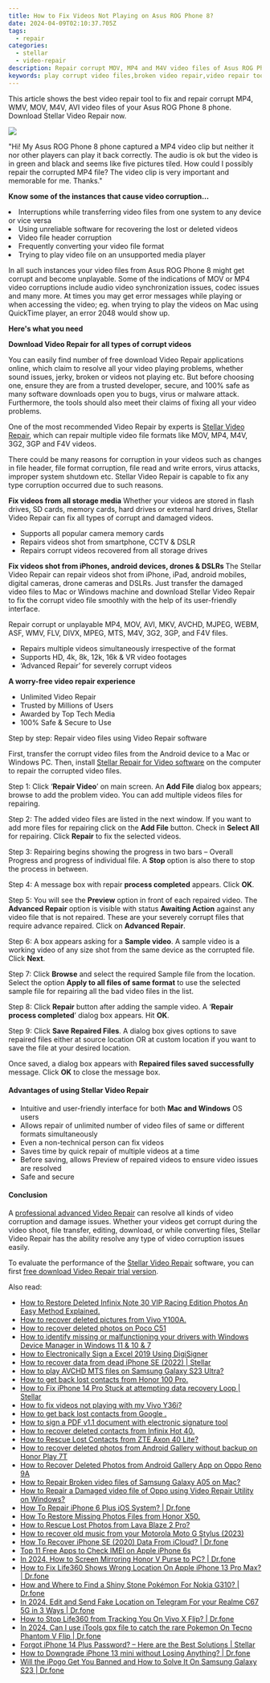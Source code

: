 ```yaml
---
title: How to Fix Videos Not Playing on Asus ROG Phone 8?
date: 2024-04-09T02:10:37.705Z
tags: 
  - repair
categories: 
  - stellar
  - video-repair
description: Repair corrupt MOV, MP4 and M4V video files of Asus ROG Phone 8 phone using Stellar Video Repair application, download trial version of the software and preview MOV video file after repair process before actually restoring it
keywords: play corrupt video files,broken video repair,video repair tool for mac,best video repair software,corrupt mp4 video repair,mov video repair
---
```


<div class="atpl-content atpl-for-stellar-video-repair mobile-video-repair">

<div class="atpl-post-description-part-1">
<div class="tpl-content-sub-paragraph-content">
  <p>
This article shows the best video repair tool to fix and repair corrupt MP4, WMV, MOV, M4V, AVI video files of your Asus ROG Phone 8 phone. Download Stellar Video Repair now.
  </p>
</div>
</div>

<img src="https://img0mobiles.techidaily.com/images/best-assets/devices/asus/asus-rog-phone-8/5.jpg" class="atpl-imgstyle"/>

<div class="atpl-post-description-part-2">
<div class="tpl-content-sub-paragraph-question">
<p>
"Hi! My Asus ROG Phone 8 phone captured a MP4 video clip but neither it nor other players can play it back correctly. The audio is ok but the video is in green and black and seems like five pictures tiled. How could I possibly repair the corrupted MP4 file? The video clip is very important and memorable for me. Thanks."
</p>
</div>

<div class="tpl-content-sub-paragraph-content">
<p>
<strong>Know some of the instances that cause video corruption…</strong>
  <li>Interruptions while transferring video files from one system to any device or vice versa</li>
  <li>Using unreliable software for recovering the lost or deleted videos</li>
  <li>Video file header corruption</li>
  <li>Frequently converting your video file format</li>
  <li>Trying to play video file on an unsupported media player</li>
</p>

In all such instances your video files from Asus ROG Phone 8 might get corrupt and become unplayable. Some of the indications of MOV or MP4 video corruptions include audio video synchronization issues, codec issues and many more. At times you may get error messages while playing or when accessing the video; eg. when trying to play the videos on Mac using QuickTime player, an error 2048 would show up.
</div>
</div>

<strong>Here's what you need</strong>
<div class="tpl-content-sub-paragraph-content">

<strong>Download Video Repair for all types of corrupt videos</strong>
<p>
You can easily find number of free download Video Repair applications online, which claim to resolve all your video playing problems, whether sound issues, jerky, broken or videos not playing etc. But before choosing one, ensure they are from a trusted developer, secure, and 100% safe as many software downloads open you to bugs, virus or malware attack. Furthermore, the tools should also meet their claims of fixing all your video problems.

One of the most recommended Video Repair by experts is <a href="https://tools.techidaily.com/stellar-video-repair/" >Stellar Video Repair</a>, which can repair multiple video file formats like MOV, MP4, M4V, 3G2, 3GP and F4V videos.

There could be many reasons for corruption in your videos such as changes in file header, file format corruption, file read and write errors, virus attacks, improper system shutdown etc. Stellar Video Repair is capable to fix any type corruption occurred due to such reasons.

</p>
</div>



<div class="tpl-content-sub-paragraph-content">
<p>
<strong>Fix videos from all storage media</strong>
Whether your videos are stored in flash drives, SD cards, memory cards, hard drives or external hard drives, Stellar Video Repair can fix all types of corrupt and damaged videos.


- Supports all popular camera memory cards
- Repairs videos shot from smartphone, CCTV & DSLR
- Repairs corrupt videos recovered from all storage drives


<strong>Fix videos shot from iPhones, android devices, drones & DSLRs </strong>
The Stellar Video Repair can repair videos shot from iPhone, iPad, android mobiles, digital cameras, drone cameras and DSLRs. Just transfer the damaged video files to Mac or Windows machine and download Stellar Video Repair to fix the corrupt video file smoothly with the help of its user-friendly interface.


Repair corrupt or unplayable MP4, MOV, AVI, MKV, AVCHD, MJPEG, WEBM, ASF, WMV, FLV, DIVX, MPEG, MTS, M4V, 3G2, 3GP, and F4V files.

- Repairs multiple videos simultaneously irrespective of the format
- Supports HD, 4k, 8k, 12k, 16k & VR video footages
- ‘Advanced Repair’ for severely corrupt videos

**A worry-free video repair experience**

- Unlimited Video Repair
- Trusted by Millions of Users
- Awarded by Top Tech Media
- 100% Safe & Secure to Use


</p>
</div>

<div class="atpl-step-part-style">Step by step: Repair video files using Video Repair software</div>

First, transfer the corrupt video files from the Android device to a Mac or Windows PC. Then, install <a href="https://tools.techidaily.com/stellar-video-repair/" >Stellar Repair for Video software</a> on the computer to repair the corrupted video files.

<span class="atpl-stepstyle-a"><span>Step 1: </span></span> Click ‘<strong>Repair Video</strong>’ on main screen. An <strong>Add File</strong> dialog box appears; browse to add the problem video. You can add multiple videos files for repairing.
<img src="https://tools.techidaily.com/images/apps/stellar/stellar-repair-for-video/solutions/common/main-screen.jpg"  alt="" />

<span class="atpl-stepstyle-a"><span>Step 2: </span></span> The added video files are listed in the next window. If you want to add more files for repairing click on the <strong>Add File</strong> button. Check in <strong>Select All</strong> for repairing. Click <strong>Repair</strong> to fix the selected videos.
<img src="https://tools.techidaily.com/images/apps/stellar/stellar-repair-for-video/solutions/common/video-file-listed.jpg"  alt="" />

<span class="atpl-stepstyle-a"><span>Step 3: </span></span> Repairing begins showing the progress in two bars – Overall Progress and progress of individual file. A <strong>Stop</strong> option is also there to stop the process in between.
<img src="https://tools.techidaily.com/images/apps/stellar/stellar-repair-for-video/solutions/common/video-file-fixing.jpg"  alt="" />

<span class="atpl-stepstyle-a"><span>Step 4: </span></span> A message box with repair <strong>process completed</strong> appears. Click <strong>OK</strong>.
<img src="https://tools.techidaily.com/images/apps/stellar/stellar-repair-for-video/solutions/common/repair-process-completed.jpg"  alt="" />

<span class="atpl-stepstyle-a"><span>Step 5: </span></span> You will see the <strong>Preview</strong> option in front of each repaired video. The <strong>Advanced Repair</strong> option is visible with status <strong>Awaiting Action</strong> against any video file that is not repaired. These are your severely corrupt files that require advance repaired. Click on <strong>Advanced Repair</strong>.
<img src="https://tools.techidaily.com/images/apps/stellar/stellar-repair-for-video/solutions/common/advanced-repair-screen.png"  alt="" />

<span class="atpl-stepstyle-a"><span>Step 6: </span></span> A box appears asking for a <strong>Sample video</strong>. A sample video is a working video of any size shot from the same device as the corrupted file. Click <strong>Next</strong>.
<img src="https://tools.techidaily.com/images/apps/stellar/stellar-repair-for-video/solutions/common/sample-video.jpg"  alt="" />

<span class="atpl-stepstyle-a"><span>Step 7: </span></span> Click <strong>Browse</strong> and select the required Sample file from the location. Select the option <strong>Apply to all files of same format</strong> to use the selected sample file for repairing all the bad video files in the list.
<img src="https://tools.techidaily.com/images/apps/stellar/stellar-repair-for-video/solutions/common/add-sample-video.png"  alt="" />

<span class="atpl-stepstyle-a"><span>Step 8: </span></span> Click <strong>Repair</strong> button after adding the sample video. A ‘<strong>Repair process completed</strong>’ dialog box appears. Hit <strong>OK</strong>.
<img src="https://tools.techidaily.com/images/apps/stellar/stellar-repair-for-video/solutions/common/video-file-repaired-success.png"  alt="" />

<span class="atpl-stepstyle-a"><span>Step 9: </span></span> Click <strong>Save Repaired Files</strong>. A dialog box gives options to save repaired files either at source location OR at custom location if you want to save the file at your desired location.
<img src="https://tools.techidaily.com/images/apps/stellar/stellar-repair-for-video/solutions/common/save-repaired-files.jpg"  alt="" />

Once saved, a dialog box appears with <strong>Repaired files saved successfully</strong> message. Click <strong>OK</strong> to close the message box.


<h4>Advantages of using Stellar Video Repair</h4>
<ul>
  <li>Intuitive and user-friendly interface for both <strong>Mac and Windows</strong> OS users</li>
  <li>Allows repair of unlimited number of video files of same or different formats simultaneously</li>
  <li>Even a non-technical person can fix videos</li>
  <li>Saves time by quick repair of multiple videos at a time</li>
  <li>Before saving, allows Preview of repaired videos to ensure video issues are resolved</li>
  <li>Safe and secure</li>
</ul>

<h4>Conclusion</h4>

A <a href="https://tools.techidaily.com/stellar-video-repair/" >professional advanced Video Repair</a> can resolve all kinds of video corruption and damage issues. Whether your videos get corrupt during the video shoot, file transfer, editing, download, or while converting files, Stellar Video Repair has the ability resolve any type of video corruption issues easily.

To evaluate the performance of the <a href="https://tools.techidaily.com/stellar-video-repair/" >Stellar Video Repair</a> software, you can first <a href="https://tools.techidaily.com/stellar-video-repair/" >free download Video Repair trial version</a>.



<ins class="adsbygoogle"
     style="display:block"
     data-ad-client="ca-pub-7571918770474297"
     data-ad-slot="8358498916"
     data-ad-format="auto"
     data-full-width-responsive="true"></ins>
     
</div>
<span class="atpl-alsoreadstyle">Also read:</span>
<div><ul>
<li><a href="https://blog-min.techidaily.com/how-to-restore-deleted-infinix-note-30-vip-racing-edition-photos-an-easy-method-explained-by-fonelab-android-recover-photos/" ><u>How to Restore Deleted Infinix Note 30 VIP Racing Edition Photos  An Easy Method Explained.</u></a></li>
<li><a href="https://blog-min.techidaily.com/how-to-recover-deleted-pictures-from-vivo-y100a-by-fonelab-android-recover-pictures/" ><u>How to recover deleted pictures from Vivo Y100A.</u></a></li>
<li><a href="https://blog-min.techidaily.com/how-to-recover-deleted-photos-on-poco-c51-by-stellar-photo-recovery-android-mobile-photo-recover/" ><u>How to recover deleted photos on Poco C51</u></a></li>
<li><a href="https://blog-min.techidaily.com/how-to-identify-missing-or-malfunctioning-your-drivers-with-windows-device-manager-in-windows-11-and-10-and-7-by-drivereasy-guide/" ><u>How to identify missing or malfunctioning your drivers with Windows Device Manager in Windows 11 & 10 & 7</u></a></li>
<li><a href="https://blog-min.techidaily.com/how-to-electronically-sign-a-excel-2019-using-digisigner-by-ldigisigner-sign-a-excel-sign-a-excel/" ><u>How to Electronically Sign a Excel 2019 Using DigiSigner</u></a></li>
<li><a href="https://blog-min.techidaily.com/how-to-recover-data-from-dead-iphone-se-2022-stellar-by-stellar-data-recovery-ios-iphone-data-recovery/" ><u>How to recover data from dead iPhone SE (2022) | Stellar</u></a></li>
<li><a href="https://blog-min.techidaily.com/how-to-play-avchd-mts-files-on-samsung-galaxy-s23-ultra-by-aiseesoft-video-converter-play-mts-on-android/" ><u>How to play AVCHD MTS files on Samsung Galaxy S23 Ultra?</u></a></li>
<li><a href="https://blog-min.techidaily.com/how-to-get-back-lost-contacts-from-honor-100-pro-by-fonelab-android-recover-contacts/" ><u>How to get back lost contacts from Honor 100 Pro.</u></a></li>
<li><a href="https://blog-min.techidaily.com/how-to-fix-iphone-14-pro-stuck-at-attempting-data-recovery-loop-stellar-by-stellar-data-recovery-ios-iphone-data-recovery/" ><u>How to Fix iPhone 14 Pro Stuck at attempting data recovery Loop | Stellar</u></a></li>
<li><a href="https://blog-min.techidaily.com/how-to-fix-videos-not-playing-with-my-vivo-y36i-by-stellar-video-repair-mobile-video-repair/" ><u>How to fix videos not playing with my Vivo Y36i?</u></a></li>
<li><a href="https://blog-min.techidaily.com/how-to-get-back-lost-contacts-from-google-by-fonelab-android-recover-contacts/" ><u>How to get back lost contacts from Google .</u></a></li>
<li><a href="https://blog-min.techidaily.com/how-to-sign-a-pdf-v11-document-with-electronic-signature-tool-by-ldigisigner-sign-a-pdf-sign-a-pdf/" ><u>How to sign a PDF v1.1 document with electronic signature tool</u></a></li>
<li><a href="https://blog-min.techidaily.com/how-to-recover-deleted-contacts-from-infinix-hot-40-by-fonelab-android-recover-contacts/" ><u>How to recover deleted contacts from Infinix Hot 40.</u></a></li>
<li><a href="https://blog-min.techidaily.com/how-to-rescue-lost-contacts-from-zte-axon-40-lite-by-fonelab-android-recover-contacts/" ><u>How to Rescue Lost Contacts from ZTE Axon 40 Lite?</u></a></li>
<li><a href="https://blog-min.techidaily.com/how-to-recover-deleted-photos-from-android-gallery-without-backup-on-honor-play-7t-by-stellar-photo-recovery-android-mobile-photo-recover/" ><u>How to recover deleted photos from Android Gallery without backup on Honor Play 7T</u></a></li>
<li><a href="https://blog-min.techidaily.com/how-to-recover-deleted-photos-from-android-gallery-app-on-oppo-reno-9a-by-stellar-photo-recovery-android-mobile-photo-recover/" ><u>How to Recover Deleted Photos from Android Gallery App on Oppo Reno 9A</u></a></li>
<li><a href="https://blog-min.techidaily.com/how-to-repair-broken-video-files-of-samsung-galaxy-a05-on-mac-by-stellar-video-repair-mobile-video-repair/" ><u>How to Repair Broken video files of Samsung Galaxy A05 on Mac?</u></a></li>
<li><a href="https://blog-min.techidaily.com/how-to-repair-a-damaged-video-file-of-oppo-using-video-repair-utility-on-windows-by-stellar-video-repair-mobile-video-repair/" ><u>How to Repair a Damaged video file of Oppo using Video Repair Utility on Windows?</u></a></li>
<li><a href="https://blog-min.techidaily.com/how-to-repair-iphone-6-plus-ios-system-drfone-by-drfone-ios-system-repair-ios-system-repair/" ><u>How To Repair iPhone 6 Plus iOS System? | Dr.fone</u></a></li>
<li><a href="https://blog-min.techidaily.com/how-to-restore-missing-photos-files-from-honor-x50-by-fonelab-android-recover-photos/" ><u>How To  Restore Missing Photos Files from Honor X50.</u></a></li>
<li><a href="https://blog-min.techidaily.com/how-to-rescue-lost-photos-from-lava-blaze-2-pro-by-fonelab-android-recover-photos/" ><u>How to Rescue Lost Photos from Lava Blaze 2 Pro?</u></a></li>
<li><a href="https://blog-min.techidaily.com/how-to-recover-old-music-from-your-motorola-moto-g-stylus-2023-by-fonelab-android-recover-music/" ><u>How to recover old music from your Motorola Moto G Stylus (2023)</u></a></li>
<li><a href="https://blog-min.techidaily.com/how-to-recover-iphone-se-2020-data-from-icloud-drfone-by-drfone-ios-data-recovery-ios-data-recovery/" ><u>How To Recover iPhone SE (2020) Data From iCloud? | Dr.fone</u></a></li>
<li><a href="https://sim-unlock.techidaily.com/top-11-free-apps-to-check-imei-on-apple-iphone-6s-by-drfone-ios/" ><u>Top 11 Free Apps to Check IMEI on Apple iPhone 6s</u></a></li>
<li><a href="https://screen-mirror.techidaily.com/in-2024-how-to-screen-mirroring-honor-v-purse-to-pc-drfone-by-drfone-android/" ><u>In 2024, How to Screen Mirroring Honor V Purse to PC? | Dr.fone</u></a></li>
<li><a href="https://fake-location.techidaily.com/how-to-fix-life360-shows-wrong-location-on-apple-iphone-13-pro-max-drfone-by-drfone-virtual-ios/" ><u>How to Fix Life360 Shows Wrong Location On Apple iPhone 13 Pro Max? | Dr.fone</u></a></li>
<li><a href="https://android-pokemon-go.techidaily.com/how-and-where-to-find-a-shiny-stone-pokemon-for-nokia-g310-drfone-by-drfone-virtual-android/" ><u>How and Where to Find a Shiny Stone Pokémon For Nokia G310? | Dr.fone</u></a></li>
<li><a href="https://location-social.techidaily.com/in-2024-edit-and-send-fake-location-on-telegram-for-your-realme-c67-5g-in-3-ways-drfone-by-drfone-virtual-android/" ><u>In 2024, Edit and Send Fake Location on Telegram For your Realme C67 5G in 3 Ways | Dr.fone</u></a></li>
<li><a href="https://fix-guide.techidaily.com/how-to-stop-life360-from-tracking-you-on-vivo-x-flip-drfone-by-drfone-virtual-android/" ><u>How to Stop Life360 from Tracking You On Vivo X Flip? | Dr.fone</u></a></li>
<li><a href="https://android-pokemon-go.techidaily.com/in-2024-can-i-use-itools-gpx-file-to-catch-the-rare-pokemon-on-tecno-phantom-v-flip-drfone-by-drfone-virtual-android/" ><u>In 2024, Can I use iTools gpx file to catch the rare Pokemon On Tecno Phantom V Flip | Dr.fone</u></a></li>
<li><a href="https://phone-solutions.techidaily.com/forgot-iphone-14-plus-password-here-are-the-best-solutions-stellar-by-stellar-data-recovery-ios-iphone-data-recovery/" ><u>Forgot iPhone 14 Plus Password? – Here are the Best Solutions | Stellar</u></a></li>
<li><a href="https://phone-solutions.techidaily.com/how-to-downgrade-iphone-13-mini-without-losing-anything-drfone-by-drfone-ios-system-repair-ios-system-repair/" ><u>How to Downgrade iPhone 13 mini without Losing Anything? | Dr.fone</u></a></li>
<li><a href="https://fake-location.techidaily.com/will-the-ipogo-get-you-banned-and-how-to-solve-it-on-samsung-galaxy-s23-drfone-by-drfone-virtual-android/" ><u>Will the iPogo Get You Banned and How to Solve It On Samsung Galaxy S23 | Dr.fone</u></a></li>
</ul></div>
